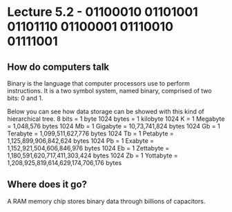 # Lecture 5.2 - 01100010 01101001 01101110 01100001 01110010 01111001

## How do computers talk

Binary is the language that computer processors use to perform instructions. It is a two symbol system, named binary, comprised of two bits: 0 and 1.

Below you can see how data storage can be showed with this kind of hierarchical tree.
8 bits = 1 byte
1024 bytes = 1 kilobyte
1024 K = 1 Megabyte = 1,048,576 bytes
1024 Mb = 1 Gigabyte = 10,73,741,824 bytes
1024 Gb = 1 Terabyte = 1,099,511,627,776 bytes
1024 Tb = 1 Petabyte = 1,125,899,906,842,624 bytes
1024 Pb = 1 Exabyte = 1,152,921,504,606,846,976 bytes
1024 Eb = 1 Zettabyte = 1,180,591,620,717,411,303,424 bytes
1024 Zb = 1 Yottabyte = 1,208,925,819,614,629,174,706,176 bytes

## Where does it go?

A RAM memory chip stores binary data through billions of capacitors.
